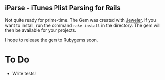 iParse - iTunes Plist Parsing for Rails
-----

Not quite ready for prime-time. The Gem was created with [Jeweler](https://github.com/technicalpickles/jeweler). 
If you want to install, run the command <code>rake install</code> in the directory. The gem will then be available for your projects.

I hope to release the gem to Rubygems soon.

To Do
=====
* Write tests!